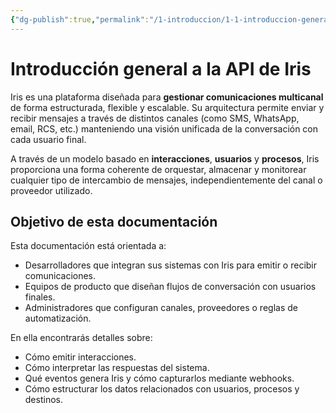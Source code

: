 ```yaml
---
{"dg-publish":true,"permalink":"/1-introduccion/1-1-introduccion-general-a-la-api-de-iris/","tags":["gardenEntry"]}
---
```



# Introducción general a la API de Iris

Iris es una plataforma diseñada para **gestionar comunicaciones multicanal** de forma estructurada, flexible y escalable. Su arquitectura permite enviar y recibir mensajes a través de distintos canales (como SMS, WhatsApp, email, RCS, etc.) manteniendo una visión unificada de la conversación con cada usuario final.

A través de un modelo basado en **interacciones**, **usuarios** y **procesos**, Iris proporciona una forma coherente de orquestar, almacenar y monitorear cualquier tipo de intercambio de mensajes, independientemente del canal o proveedor utilizado.

## Objetivo de esta documentación

Esta documentación está orientada a:

- Desarrolladores que integran sus sistemas con Iris para emitir o recibir comunicaciones.
- Equipos de producto que diseñan flujos de conversación con usuarios finales.
- Administradores que configuran canales, proveedores o reglas de automatización.

En ella encontrarás detalles sobre:

- Cómo emitir interacciones.
- Cómo interpretar las respuestas del sistema.
- Qué eventos genera Iris y cómo capturarlos mediante webhooks.
- Cómo estructurar los datos relacionados con usuarios, procesos y destinos.


